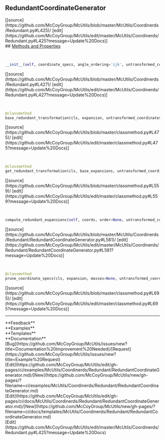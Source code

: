 ## <a id="McUtils.Coordinerds.Redundant.RedundantCoordinateGenerator">RedundantCoordinateGenerator</a> 

<div class="docs-source-link" markdown="1">
[[source](https://github.com/McCoyGroup/McUtils/blob/master/McUtils/Coordinerds/Redundant.py#L425)/
[edit](https://github.com/McCoyGroup/McUtils/edit/master/McUtils/Coordinerds/Redundant.py#L425?message=Update%20Docs)]
</div>









<div class="collapsible-section">
 <div class="collapsible-section collapsible-section-header" markdown="1">
## <a class="collapse-link" data-toggle="collapse" href="#methods" markdown="1"> Methods and Properties</a> <a class="float-right" data-toggle="collapse" href="#methods"><i class="fa fa-chevron-down"></i></a>
 </div>
 <div class="collapsible-section collapsible-section-body collapse show" id="methods" markdown="1">
 
<a id="McUtils.Coordinerds.Redundant.RedundantCoordinateGenerator.__init__" class="docs-object-method">&nbsp;</a> 
```python
__init__(self, coordinate_specs, angle_ordering='ijk', untransformed_coordinates=None, masses=None, relocalize=False, **opts): 
```
<div class="docs-source-link" markdown="1">
[[source](https://github.com/McCoyGroup/McUtils/blob/master/McUtils/Coordinerds/Redundant.py#L427)/
[edit](https://github.com/McCoyGroup/McUtils/edit/master/McUtils/Coordinerds/Redundant.py#L427?message=Update%20Docs)]
</div>


<a id="McUtils.Coordinerds.Redundant.RedundantCoordinateGenerator.base_redundant_transformation" class="docs-object-method">&nbsp;</a> 
```python
@classmethod
base_redundant_transformation(cls, expansion, untransformed_coordinates=None, masses=None, relocalize=False): 
```
<div class="docs-source-link" markdown="1">
[[source](https://github.com/McCoyGroup/McUtils/blob/master/classmethod.py#L475)/
[edit](https://github.com/McCoyGroup/McUtils/edit/master/classmethod.py#L475?message=Update%20Docs)]
</div>


<a id="McUtils.Coordinerds.Redundant.RedundantCoordinateGenerator.get_redundant_transformation" class="docs-object-method">&nbsp;</a> 
```python
@classmethod
get_redundant_transformation(cls, base_expansions, untransformed_coordinates=None, masses=None, relocalize=False): 
```
<div class="docs-source-link" markdown="1">
[[source](https://github.com/McCoyGroup/McUtils/blob/master/classmethod.py#L559)/
[edit](https://github.com/McCoyGroup/McUtils/edit/master/classmethod.py#L559?message=Update%20Docs)]
</div>


<a id="McUtils.Coordinerds.Redundant.RedundantCoordinateGenerator.compute_redundant_expansions" class="docs-object-method">&nbsp;</a> 
```python
compute_redundant_expansions(self, coords, order=None, untransformed_coordinates=None, relocalize=None): 
```
<div class="docs-source-link" markdown="1">
[[source](https://github.com/McCoyGroup/McUtils/blob/master/McUtils/Coordinerds/Redundant/RedundantCoordinateGenerator.py#L581)/
[edit](https://github.com/McCoyGroup/McUtils/edit/master/McUtils/Coordinerds/Redundant/RedundantCoordinateGenerator.py#L581?message=Update%20Docs)]
</div>


<a id="McUtils.Coordinerds.Redundant.RedundantCoordinateGenerator.prune_coordinate_specs" class="docs-object-method">&nbsp;</a> 
```python
@classmethod
prune_coordinate_specs(cls, expansion, masses=None, untransformed_coordinates=None, pruning_mode='loc', **opts): 
```
<div class="docs-source-link" markdown="1">
[[source](https://github.com/McCoyGroup/McUtils/blob/master/classmethod.py#L695)/
[edit](https://github.com/McCoyGroup/McUtils/edit/master/classmethod.py#L695?message=Update%20Docs)]
</div>
 </div>
</div>












---


<div markdown="1" class="text-secondary">
<div class="container">
  <div class="row">
   <div class="col" markdown="1">
**Feedback**   
</div>
   <div class="col" markdown="1">
**Examples**   
</div>
   <div class="col" markdown="1">
**Templates**   
</div>
   <div class="col" markdown="1">
**Documentation**   
</div>
   <div class="col" markdown="1">
   
</div>
   <div class="col" markdown="1">
   
</div>
   <div class="col" markdown="1">
   
</div>
</div>
  <div class="row">
   <div class="col" markdown="1">
[Bug](https://github.com/McCoyGroup/McUtils/issues/new?title=Documentation%20Improvement%20Needed)/[Request](https://github.com/McCoyGroup/McUtils/issues/new?title=Example%20Request)   
</div>
   <div class="col" markdown="1">
[Edit](https://github.com/McCoyGroup/McUtils/edit/gh-pages/ci/examples/McUtils/Coordinerds/Redundant/RedundantCoordinateGenerator.md)/[New](https://github.com/McCoyGroup/McUtils/new/gh-pages/?filename=ci/examples/McUtils/Coordinerds/Redundant/RedundantCoordinateGenerator.md)   
</div>
   <div class="col" markdown="1">
[Edit](https://github.com/McCoyGroup/McUtils/edit/gh-pages/ci/docs/McUtils/Coordinerds/Redundant/RedundantCoordinateGenerator.md)/[New](https://github.com/McCoyGroup/McUtils/new/gh-pages/?filename=ci/docs/templates/McUtils/Coordinerds/Redundant/RedundantCoordinateGenerator.md)   
</div>
   <div class="col" markdown="1">
[Edit](https://github.com/McCoyGroup/McUtils/edit/master/McUtils/Coordinerds/Redundant.py#L425?message=Update%20Docs)   
</div>
   <div class="col" markdown="1">
   
</div>
   <div class="col" markdown="1">
   
</div>
   <div class="col" markdown="1">
   
</div>
</div>
</div>
</div>